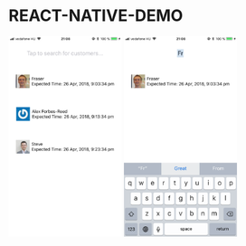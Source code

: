  <h1>REACT-NATIVE-DEMO</h1>
 <img src="/screenshots/1.PNG" width="200" height="auto"> <img src="/screenshots/2.PNG" width="200" height="auto">
